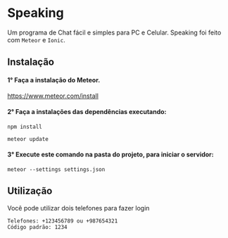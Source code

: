 # Speaking
Um programa de Chat fácil e simples para PC e Celular.
Speaking foi feito com `Meteor` e `Ionic`.

## Instalação
#### 1° Faça a instalação do Meteor.
https://www.meteor.com/install

#### 2° Faça a instalações das dependências executando:
```
npm install
```
```
meteor update
```


#### 3° Execute este comando na pasta do projeto, para iniciar o servidor:
```
meteor --settings settings.json
```

## Utilização
Você pode utilizar dois telefones para fazer login
```
Telefones: +123456789 ou +987654321
Código padrão: 1234
```